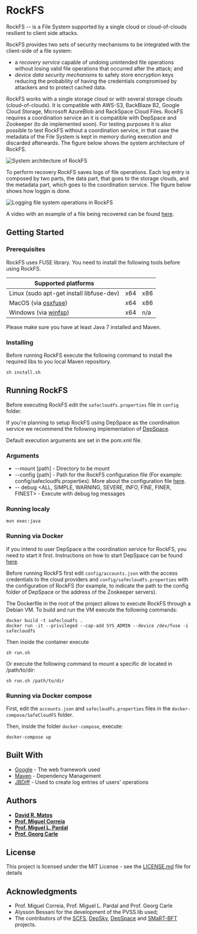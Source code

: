 # RockFS

RockFS -- is a File System supported by a single cloud or cloud-of-clouds resilient to client side attacks.

RockFS provides two sets of security mechanisms to be integrated with the client-side of a file system:
 * a *recovery service* capable of undoing unintended file operations without losing valid file operations that occurred after the attack; and
 * *device data security mechanisms* to safely store encryption keys reducing the probability of having the credentials compromised by attackers and to protect cached data.

RockFS works with a single storage cloud or with several storage clouds (cloud-of-clouds). It is compatible with AWS-S3, BackBlaze B2, Google Cloud Storage, Microsoft AzureBlob and RackSpace Cloud Files. RockFS requires a coordination service an it is compatible with DepSpace and Zookeeper (to de implemented soon). For testing purposes it is also possible to test RockFS without a coordination service, in that case the metadata of the File System is kept in memory during execution and discarded afterwards. The figure below shows the system architecture of RockFS.

![System architecture of RockFS](doc/img/safecloudfs-architecture.png)

To perform recovery RockFS saves logs of file operations. Each log entry is composed by two parts, the data part, that goes to the storage clouds, and the metadata part, which goes to the coordination service. The figure below shows how loggin is done.

![Logging file system operations in RockFS](doc/img/safecloudfs-logging.png)

A video with an example of a file being recovered can be found [here](https://youtu.be/YisuzJhi28M).


## Getting Started


### Prerequisites

RockFS uses FUSE library. You need  to install the following tools before using RockFS.


| Supported platforms                                           |     |      |
|---------------------------------------------------------------|-----|------|
| Linux (sudo apt-get install libfuse-dev)                      | x64 | x86  |
| MacOS (via [osxfuse](https://osxfuse.github.io/))             | x64 | x86  |
| Windows (via [winfsp](https://github.com/billziss-gh/winfsp/))| x64 | n/a  |

Please make sure you have at least Java 7 installed and Maven.

### Installing

Before running RockFS execute the following command to install the required libs to you local Maven repository.

```
sh install.sh
```


## Running RockFS

Before executing RockFS edit the `safecloudfs.properties` file in `config` folder.

If you're planning to setup RockFS using DepSpace as the coordination service we recommend the following implementation of [DepSpace](https://github.com/inesc-id/depspacito).

Default execution arguments are set in the pom.xml file.

### Arguments

* --mount [path] - Directory to be mount
* --config [path] - Path for the RockFS configuration file (For example: config/safecloudfs.properties). More about the configuration file [here](doc/CONFIG_FILE.md).
* -- debug <ALL, SIMPLE, WARNING, SEVERE, INFO, FINE, FINER, FINEST> - Execute with debug log messages

### Running localy
```
mvn exec:java
```


### Running via Docker

If you intend to user DepSpace a the coordination service for RockFS, you need to start it first. Instructions on how to start DepSpace can be found [here](https://github.com/inesc-id/depspacito).

Before running RockFS first edit `config/accounts.json` with the access credentials to the cloud providers and `config/safecloudfs.properties` with the configuration of RockFS (for example, to indicate the path to the config folder of DepSpace or the address of the Zookeeper servers).

The Dockerfile in the root of the project allows to execute RockFS through a Debian VM. To build and run the VM execute the following commands:

```
docker build -t safecloudfs .
docker run -it --privileged --cap-add SYS_ADMIN --device /dev/fuse -i safecloudfs
```

Then inside the container execute

```
sh run.sh
```

Or execute the following command to mount a specific dir located in /path/to/dir:

```
sh run.sh /path/to/dir
```


### Running via Docker compose

First, edit the `accounts.json` and `safecloudfs.properties` files in the `docker-compose/SafeCloudFS` folder.

Then, inside the folder `docker-compose`, execute:

```
docker-compose up
```


## Built With

* [Google](http://www.dropwizard.io/1.0.2/docs/) - The web framework used
* [Maven](https://maven.apache.org/) - Dependency Management
* [JBDiff](https://github.com/jdesbonnet/jbdiff) - Used to create log entries of users' operations

## Authors

* **[David R. Matos](https://github.com/davidmatos)**
* **[Prof. Miguel Correia](https://github.com/mpcorreia)**
* **[Prof. Miguel L. Pardal](https://github.com/miguelpardal)**
* **[Prof. Georg Carle](https://www.net.in.tum.de/members/carle/)**

## License

This project is licensed under the MIT License - see the [LICENSE.md](LICENSE.md) file for details

## Acknowledgments

* Prof. Miguel Correia, Prof. Miguel L. Pardal and Prof. Georg Carle
* Alysson Bessani for the development of the PVSS lib used;
* The contributors of the [SCFS](https://github.com/cloud-of-clouds/SCFS), [DepSky](https://github.com/cloud-of-clouds/depsky), [DepSpace](https://github.com/bft-smart/depspace) and [SMaRT-BFT](https://github.com/bft-smart/library) projects.

